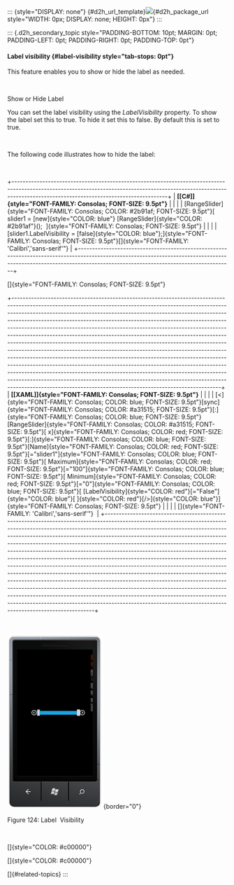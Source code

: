 ::: {style="DISPLAY: none"}
[](ms-xhelp:///?Id=d2h_url_template){#d2h_url_template}![](!package_url!){#d2h_package_url style="WIDTH: 0px; DISPLAY: none; HEIGHT: 0px"}
:::

::: {.d2h_secondary_topic style="PADDING-BOTTOM: 10pt; MARGIN: 0pt; PADDING-LEFT: 0pt; PADDING-RIGHT: 0pt; PADDING-TOP: 0pt"}
#### Label visibility {#label-visibility style="tab-stops: 0pt"}

This feature enables you to show or hide the label as needed.

 

Show or Hide Label

You can set the label visibility using the *LabelVisibility* property. To show the label set this to true. To hide it set this to false. By default this is set to true.

 

The following code illustrates how to hide the label: 

 

+-------------------------------------------------------------------------------------------------------------------------------------------------------------------------------------------------------------------+
| **[\[C#\]]{style="FONT-FAMILY: Consolas; FONT-SIZE: 9.5pt"}**                                                                                                                                                     |
|                                                                                                                                                                                                                   |
| [RangeSlider]{style="FONT-FAMILY: Consolas; COLOR: #2b91af; FONT-SIZE: 9.5pt"}[ slider1 = [new]{style="COLOR: blue"} [RangeSlider]{style="COLOR: #2b91af"}();  ]{style="FONT-FAMILY: Consolas; FONT-SIZE: 9.5pt"} |
|                                                                                                                                                                                                                   |
| [slider1.LabelVisibility = [false]{style="COLOR: blue"};]{style="FONT-FAMILY: Consolas; FONT-SIZE: 9.5pt"}[]{style="FONT-FAMILY: 'Calibri','sans-serif'"}                                                         |
+-------------------------------------------------------------------------------------------------------------------------------------------------------------------------------------------------------------------+

[]{style="FONT-FAMILY: Consolas; FONT-SIZE: 9.5pt"} 

+--------------------------------------------------------------------------------------------------------------------------------------------------------------------------------------------------------------------------------------------------------------------------------------------------------------------------------------------------------------------------------------------------------------------------------------------------------------------------------------------------------------------------------------------------------------------------------------------------------------------------------------------------------------------------------------------------------------------------------------------------------------------------------------------------------------------------------------------------------------------------------------------------------------------------------------------------------------------------------------------------------------------------------------------------+
| **[\[XAML\]]{style="FONT-FAMILY: Consolas; FONT-SIZE: 9.5pt"}**                                                                                                                                                                                                                                                                                                                                                                                                                                                                                                                                                                                                                                                                                                                                                                                                                                                                                                                                                                                  |
|                                                                                                                                                                                                                                                                                                                                                                                                                                                                                                                                                                                                                                                                                                                                                                                                                                                                                                                                                                                                                                                  |
| [\<]{style="FONT-FAMILY: Consolas; COLOR: blue; FONT-SIZE: 9.5pt"}[sync]{style="FONT-FAMILY: Consolas; COLOR: #a31515; FONT-SIZE: 9.5pt"}[:]{style="FONT-FAMILY: Consolas; COLOR: blue; FONT-SIZE: 9.5pt"}[RangeSlider]{style="FONT-FAMILY: Consolas; COLOR: #a31515; FONT-SIZE: 9.5pt"}[ x]{style="FONT-FAMILY: Consolas; COLOR: red; FONT-SIZE: 9.5pt"}[:]{style="FONT-FAMILY: Consolas; COLOR: blue; FONT-SIZE: 9.5pt"}[Name]{style="FONT-FAMILY: Consolas; COLOR: red; FONT-SIZE: 9.5pt"}[=\"slider1\"]{style="FONT-FAMILY: Consolas; COLOR: blue; FONT-SIZE: 9.5pt"}[ Maximum]{style="FONT-FAMILY: Consolas; COLOR: red; FONT-SIZE: 9.5pt"}[=\"100\"]{style="FONT-FAMILY: Consolas; COLOR: blue; FONT-SIZE: 9.5pt"}[ Minimum]{style="FONT-FAMILY: Consolas; COLOR: red; FONT-SIZE: 9.5pt"}[=\"0\"]{style="FONT-FAMILY: Consolas; COLOR: blue; FONT-SIZE: 9.5pt"}[ [LabelVisibility]{style="COLOR: red"}[=\"False\"]{style="COLOR: blue"}[ ]{style="COLOR: red"}[/\>]{style="COLOR: blue"}]{style="FONT-FAMILY: Consolas; FONT-SIZE: 9.5pt"} |
|                                                                                                                                                                                                                                                                                                                                                                                                                                                                                                                                                                                                                                                                                                                                                                                                                                                                                                                                                                                                                                                  |
| []{style="FONT-FAMILY: 'Calibri','sans-serif'"}                                                                                                                                                                                                                                                                                                                                                                                                                                                                                                                                                                                                                                                                                                                                                                                                                                                                                                                                                                                                  |
+--------------------------------------------------------------------------------------------------------------------------------------------------------------------------------------------------------------------------------------------------------------------------------------------------------------------------------------------------------------------------------------------------------------------------------------------------------------------------------------------------------------------------------------------------------------------------------------------------------------------------------------------------------------------------------------------------------------------------------------------------------------------------------------------------------------------------------------------------------------------------------------------------------------------------------------------------------------------------------------------------------------------------------------------------+

 

![](ImagesExt/image78_121.png){border="0"}

Figure 124: Label  Visibility

 

[]{style="COLOR: #c00000"} 

[]{style="COLOR: #c00000"} 

[]{#related-topics}
:::
